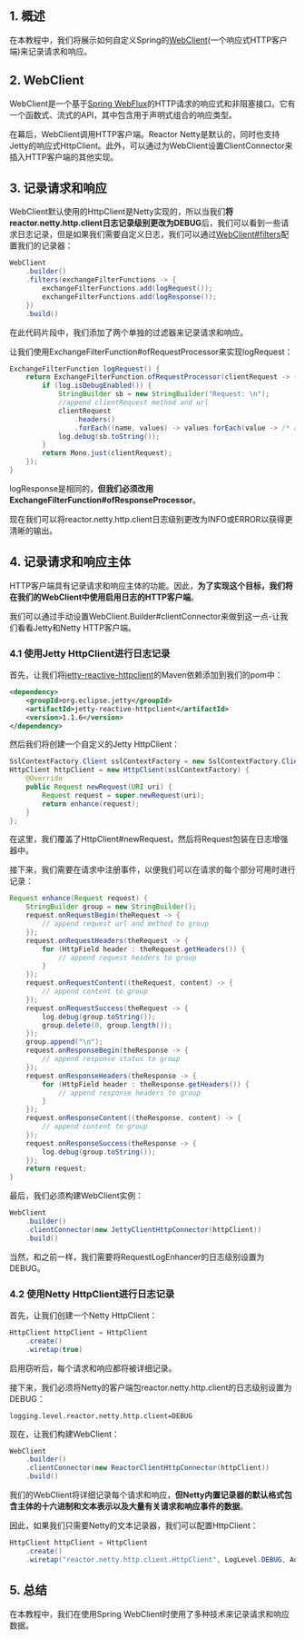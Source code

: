 ## 1. 概述

在本教程中，我们将展示如何自定义Spring的[WebClient](https://www.baeldung.com/spring-5-webclient)(一个响应式HTTP客户端)来记录请求和响应。

## 2. WebClient

WebClient是一个基于[Spring WebFlux](https://www.baeldung.com/spring-webflux)的HTTP请求的响应式和非阻塞接口。它有一个函数式、流式的API，其中包含用于声明式组合的响应类型。

在幕后，WebClient调用HTTP客户端。Reactor Netty是默认的，同时也支持Jetty的响应式HttpClient。此外，可以通过为WebClient设置ClientConnector来插入HTTP客户端的其他实现。

## 3. 记录请求和响应

WebClient默认使用的HttpClient是Netty实现的，所以当我们**将reactor.netty.http.client日志记录级别更改为DEBUG**后，我们可以看到一些请求日志记录，但是如果我们需要自定义日志，我们可以通过[WebClient#filters](https://www.baeldung.com/spring-webclient-filters)配置我们的记录器：

```java
WebClient
  	.builder()
  	.filters(exchangeFilterFunctions -> {
      	exchangeFilterFunctions.add(logRequest());
      	exchangeFilterFunctions.add(logResponse());
  	})
  	.build()
```

在此代码片段中，我们添加了两个单独的过滤器来记录请求和响应。

让我们使用ExchangeFilterFunction#ofRequestProcessor来实现logRequest：

```java
ExchangeFilterFunction logRequest() {
    return ExchangeFilterFunction.ofRequestProcessor(clientRequest -> {
        if (log.isDebugEnabled()) {
            StringBuilder sb = new StringBuilder("Request: \n");
            //append clientRequest method and url
            clientRequest
                .headers()
                .forEach((name, values) -> values.forEach(value -> /* append header key/value */));
            log.debug(sb.toString());
        }
        return Mono.just(clientRequest);
    });
}
```

logResponse是相同的，**但我们必须改用ExchangeFilterFunction#ofResponseProcessor**。

现在我们可以将reactor.netty.http.client日志级别更改为INFO或ERROR以获得更清晰的输出。

## 4. 记录请求和响应主体

HTTP客户端具有记录请求和响应主体的功能。因此，**为了实现这个目标，我们将在我们的WebClient中使用启用日志的HTTP客户端**。

我们可以通过手动设置WebClient.Builder#clientConnector来做到这一点-让我们看看Jetty和Netty HTTP客户端。

### 4.1 使用Jetty HttpClient进行日志记录

首先，让我们将[jetty-reactive-httpclient](https://central.sonatype.com/artifact/org.eclipse.jetty/jetty-reactive-httpclient/3.0.8)的Maven依赖添加到我们的pom中：

```xml
<dependency>
    <groupId>org.eclipse.jetty</groupId>
    <artifactId>jetty-reactive-httpclient</artifactId>
    <version>1.1.6</version>
</dependency>
```

然后我们将创建一个自定义的Jetty HttpClient：

```java
SslContextFactory.Client sslContextFactory = new SslContextFactory.Client();
HttpClient httpClient = new HttpClient(sslContextFactory) {
    @Override
    public Request newRequest(URI uri) {
        Request request = super.newRequest(uri);
        return enhance(request);
    }
};
```

在这里，我们覆盖了HttpClient#newRequest，然后将Request包装在日志增强器中。

接下来，我们需要在请求中注册事件，以便我们可以在请求的每个部分可用时进行记录：

```java
Request enhance(Request request) {
    StringBuilder group = new StringBuilder();
    request.onRequestBegin(theRequest -> {
        // append request url and method to group
    });
    request.onRequestHeaders(theRequest -> {
        for (HttpField header : theRequest.getHeaders()) {
            // append request headers to group
        }
    });
    request.onRequestContent((theRequest, content) -> {
        // append content to group
    });
    request.onRequestSuccess(theRequest -> {
        log.debug(group.toString());
        group.delete(0, group.length());
    });
    group.append("\n");
    request.onResponseBegin(theResponse -> {
        // append response status to group
    });
    request.onResponseHeaders(theResponse -> {
        for (HttpField header : theResponse.getHeaders()) {
            // append response headers to group
        }
    });
    request.onResponseContent((theResponse, content) -> {
        // append content to group
    });
    request.onResponseSuccess(theResponse -> {
        log.debug(group.toString());
    });
    return request;
}
```

最后，我们必须构建WebClient实例：

```java
WebClient
    .builder()
    .clientConnector(new JettyClientHttpConnector(httpClient))
    .build()
```

当然，和之前一样，我们需要将RequestLogEnhancer的日志级别设置为DEBUG。

### 4.2 使用Netty HttpClient进行日志记录

首先，让我们创建一个Netty HttpClient：

```java
HttpClient httpClient = HttpClient
  	.create()
  	.wiretap(true)
```

启用窃听后，每个请求和响应都将被详细记录。

接下来，我们必须将Netty的客户端包reactor.netty.http.client的日志级别设置为DEBUG：

```properties
logging.level.reactor.netty.http.client=DEBUG
```

现在，让我们构建WebClient：

```java
WebClient
    .builder()
    .clientConnector(new ReactorClientHttpConnector(httpClient))
    .build()
```

我们的WebClient将详细记录每个请求和响应，**但Netty内置记录器的默认格式包含主体的十六进制和文本表示以及大量有关请求和响应事件的数据**。

因此，如果我们只需要Netty的文本记录器，我们可以配置HttpClient：

```java
HttpClient httpClient = HttpClient
  	.create()
  	.wiretap("reactor.netty.http.client.HttpClient", LogLevel.DEBUG, AdvancedByteBufFormat.TEXTUAL);
```

## 5. 总结

在本教程中，我们在使用Spring WebClient时使用了多种技术来记录请求和响应数据。